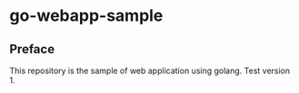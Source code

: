 # go-webapp-sample



## Preface
This repository is the sample of web application using golang.
Test version 1.
